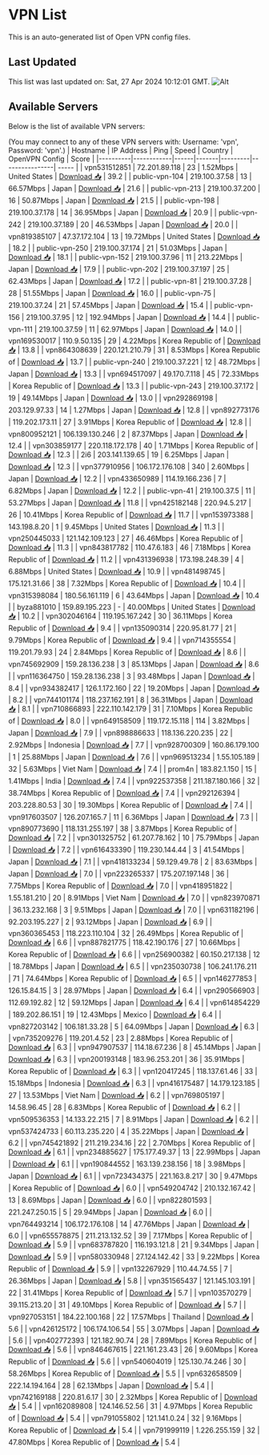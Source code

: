 # VPN List

This is an auto-generated list of Open VPN config files.

## Last Updated

This list was last updated on: Sat, 27 Apr 2024 10:12:01 GMT.
![Alt](https://repobeats.axiom.co/api/embed/186b98318ef1479477931607c1ad7d823f12451f.svg "Repobeats analytics image")

## Available Servers

Below is the list of available VPN servers:

(You may connect to any of these VPN servers with: Username: 'vpn', Password: 'vpn'.)
| Hostname | IP Address | Ping | Speed | Country | OpenVPN Config | Score |
|----------|------------|------|-------|---------|----------------| ----- |
| vpn531512851 | 72.201.89.118 | 23 | 1.52Mbps | United States | [Download 📥](./configs/server_0_US.ovpn) | 39.2 |
| public-vpn-104 | 219.100.37.58 | 13 | 66.57Mbps | Japan | [Download 📥](./configs/server_1_JP.ovpn) | 21.6 |
| public-vpn-213 | 219.100.37.200 | 16 | 50.87Mbps | Japan | [Download 📥](./configs/server_2_JP.ovpn) | 21.5 |
| public-vpn-198 | 219.100.37.178 | 14 | 36.95Mbps | Japan | [Download 📥](./configs/server_3_JP.ovpn) | 20.9 |
| public-vpn-242 | 219.100.37.189 | 20 | 46.53Mbps | Japan | [Download 📥](./configs/server_4_JP.ovpn) | 20.0 |
| vpn819385107 | 47.37.172.104 | 13 | 19.72Mbps | United States | [Download 📥](./configs/server_5_US.ovpn) | 18.2 |
| public-vpn-250 | 219.100.37.174 | 21 | 51.03Mbps | Japan | [Download 📥](./configs/server_6_JP.ovpn) | 18.1 |
| public-vpn-152 | 219.100.37.96 | 11 | 213.22Mbps | Japan | [Download 📥](./configs/server_7_JP.ovpn) | 17.9 |
| public-vpn-202 | 219.100.37.197 | 25 | 62.43Mbps | Japan | [Download 📥](./configs/server_8_JP.ovpn) | 17.2 |
| public-vpn-81 | 219.100.37.28 | 28 | 51.55Mbps | Japan | [Download 📥](./configs/server_9_JP.ovpn) | 16.0 |
| public-vpn-75 | 219.100.37.24 | 21 | 57.45Mbps | Japan | [Download 📥](./configs/server_10_JP.ovpn) | 15.4 |
| public-vpn-156 | 219.100.37.95 | 12 | 192.94Mbps | Japan | [Download 📥](./configs/server_11_JP.ovpn) | 14.4 |
| public-vpn-111 | 219.100.37.59 | 11 | 62.97Mbps | Japan | [Download 📥](./configs/server_12_JP.ovpn) | 14.0 |
| vpn169530017 | 110.9.50.135 | 29 | 4.22Mbps | Korea Republic of | [Download 📥](./configs/server_13_KR.ovpn) | 13.8 |
| vpn864308639 | 220.121.210.79 | 31 | 8.53Mbps | Korea Republic of | [Download 📥](./configs/server_14_KR.ovpn) | 13.7 |
| public-vpn-240 | 219.100.37.221 | 12 | 48.72Mbps | Japan | [Download 📥](./configs/server_15_JP.ovpn) | 13.3 |
| vpn694517097 | 49.170.7.118 | 45 | 72.33Mbps | Korea Republic of | [Download 📥](./configs/server_16_KR.ovpn) | 13.3 |
| public-vpn-243 | 219.100.37.172 | 19 | 49.14Mbps | Japan | [Download 📥](./configs/server_17_JP.ovpn) | 13.0 |
| vpn292869198 | 203.129.97.33 | 14 | 1.27Mbps | Japan | [Download 📥](./configs/server_18_JP.ovpn) | 12.8 |
| vpn892773176 | 119.202.173.11 | 27 | 3.91Mbps | Korea Republic of | [Download 📥](./configs/server_19_KR.ovpn) | 12.8 |
| vpn800952121 | 106.139.130.246 | 2 | 87.37Mbps | Japan | [Download 📥](./configs/server_20_JP.ovpn) | 12.4 |
| vpn303859177 | 220.118.172.178 | 40 | 1.71Mbps | Korea Republic of | [Download 📥](./configs/server_21_KR.ovpn) | 12.3 |
| 2i6 | 203.141.139.65 | 19 | 6.25Mbps | Japan | [Download 📥](./configs/server_22_JP.ovpn) | 12.3 |
| vpn377910956 | 106.172.176.108 | 340 | 2.60Mbps | Japan | [Download 📥](./configs/server_23_JP.ovpn) | 12.2 |
| vpn433650989 | 114.19.166.236 | 7 | 6.82Mbps | Japan | [Download 📥](./configs/server_24_JP.ovpn) | 12.2 |
| public-vpn-41 | 219.100.37.5 | 11 | 53.27Mbps | Japan | [Download 📥](./configs/server_25_JP.ovpn) | 11.8 |
| vpn425182148 | 220.94.5.217 | 26 | 10.41Mbps | Korea Republic of | [Download 📥](./configs/server_26_KR.ovpn) | 11.7 |
| vpn153973388 | 143.198.8.20 | 1 | 9.45Mbps | United States | [Download 📥](./configs/server_27_US.ovpn) | 11.3 |
| vpn250445033 | 121.142.109.123 | 27 | 46.46Mbps | Korea Republic of | [Download 📥](./configs/server_28_KR.ovpn) | 11.3 |
| vpn843817782 | 110.47.6.183 | 46 | 7.18Mbps | Korea Republic of | [Download 📥](./configs/server_29_KR.ovpn) | 11.2 |
| vpn431396938 | 173.198.248.39 | 4 | 6.88Mbps | United States | [Download 📥](./configs/server_30_US.ovpn) | 10.9 |
| vpn481498745 | 175.121.31.66 | 38 | 7.32Mbps | Korea Republic of | [Download 📥](./configs/server_31_KR.ovpn) | 10.4 |
| vpn315398084 | 180.56.161.119 | 6 | 43.64Mbps | Japan | [Download 📥](./configs/server_32_JP.ovpn) | 10.4 |
| byza881010 | 159.89.195.223 | - | 40.00Mbps | United States | [Download 📥](./configs/server_33_US.ovpn) | 10.2 |
| vpn302046164 | 119.195.167.242 | 30 | 36.11Mbps | Korea Republic of | [Download 📥](./configs/server_34_KR.ovpn) | 9.4 |
| vpn135090314 | 220.95.81.77 | 21 | 9.79Mbps | Korea Republic of | [Download 📥](./configs/server_35_KR.ovpn) | 9.4 |
| vpn714355554 | 119.201.79.93 | 24 | 2.84Mbps | Korea Republic of | [Download 📥](./configs/server_36_KR.ovpn) | 8.6 |
| vpn745692909 | 159.28.136.238 | 3 | 85.13Mbps | Japan | [Download 📥](./configs/server_37_JP.ovpn) | 8.6 |
| vpn116364750 | 159.28.136.238 | 3 | 93.48Mbps | Japan | [Download 📥](./configs/server_38_JP.ovpn) | 8.4 |
| vpn934382417 | 126.1.172.160 | 22 | 19.20Mbps | Japan | [Download 📥](./configs/server_39_JP.ovpn) | 8.2 |
| vpn744101174 | 118.237.162.191 | 8 | 36.31Mbps | Japan | [Download 📥](./configs/server_40_JP.ovpn) | 8.1 |
| vpn710866893 | 222.110.142.179 | 31 | 7.10Mbps | Korea Republic of | [Download 📥](./configs/server_41_KR.ovpn) | 8.0 |
| vpn649158509 | 119.172.15.118 | 114 | 3.82Mbps | Japan | [Download 📥](./configs/server_42_JP.ovpn) | 7.9 |
| vpn898886633 | 118.136.220.235 | 22 | 2.92Mbps | Indonesia | [Download 📥](./configs/server_43_ID.ovpn) | 7.7 |
| vpn928700309 | 160.86.179.100 | 1 | 25.88Mbps | Japan | [Download 📥](./configs/server_44_JP.ovpn) | 7.6 |
| vpn969513234 | 1.55.105.189 | 32 | 5.63Mbps | Viet Nam | [Download 📥](./configs/server_45_VN.ovpn) | 7.4 |
| prom4n | 183.82.1.150 | 15 | 1.41Mbps | India | [Download 📥](./configs/server_46_IN.ovpn) | 7.4 |
| vpn922537358 | 211.187.180.166 | 32 | 38.74Mbps | Korea Republic of | [Download 📥](./configs/server_47_KR.ovpn) | 7.4 |
| vpn292126394 | 203.228.80.53 | 30 | 19.30Mbps | Korea Republic of | [Download 📥](./configs/server_48_KR.ovpn) | 7.4 |
| vpn917603507 | 126.207.165.7 | 11 | 6.36Mbps | Japan | [Download 📥](./configs/server_49_JP.ovpn) | 7.3 |
| vpn890773690 | 118.131.255.197 | 38 | 3.87Mbps | Korea Republic of | [Download 📥](./configs/server_50_KR.ovpn) | 7.2 |
| vpn301325752 | 61.207.78.162 | 10 | 75.79Mbps | Japan | [Download 📥](./configs/server_51_JP.ovpn) | 7.2 |
| vpn616433390 | 119.230.144.44 | 3 | 41.54Mbps | Japan | [Download 📥](./configs/server_52_JP.ovpn) | 7.1 |
| vpn418133234 | 59.129.49.78 | 2 | 83.63Mbps | Japan | [Download 📥](./configs/server_53_JP.ovpn) | 7.0 |
| vpn223265337 | 175.207.197.148 | 36 | 7.75Mbps | Korea Republic of | [Download 📥](./configs/server_54_KR.ovpn) | 7.0 |
| vpn418951822 | 1.55.181.210 | 20 | 8.91Mbps | Viet Nam | [Download 📥](./configs/server_55_VN.ovpn) | 7.0 |
| vpn823970871 | 36.13.232.168 | 3 | 9.51Mbps | Japan | [Download 📥](./configs/server_56_JP.ovpn) | 7.0 |
| vpn631182196 | 92.203.195.227 | 2 | 93.12Mbps | Japan | [Download 📥](./configs/server_57_JP.ovpn) | 6.9 |
| vpn360365453 | 118.223.110.104 | 32 | 26.49Mbps | Korea Republic of | [Download 📥](./configs/server_58_KR.ovpn) | 6.6 |
| vpn887821775 | 118.42.190.176 | 27 | 10.66Mbps | Korea Republic of | [Download 📥](./configs/server_59_KR.ovpn) | 6.6 |
| vpn256900382 | 60.150.217.138 | 12 | 18.78Mbps | Japan | [Download 📥](./configs/server_60_JP.ovpn) | 6.5 |
| vpn235030738 | 106.241.176.211 | 71 | 74.64Mbps | Korea Republic of | [Download 📥](./configs/server_61_KR.ovpn) | 6.5 |
| vpn146277853 | 126.15.84.15 | 3 | 28.97Mbps | Japan | [Download 📥](./configs/server_62_JP.ovpn) | 6.4 |
| vpn290566903 | 112.69.192.82 | 12 | 59.12Mbps | Japan | [Download 📥](./configs/server_63_JP.ovpn) | 6.4 |
| vpn614854229 | 189.202.86.151 | 19 | 12.43Mbps | Mexico | [Download 📥](./configs/server_64_MX.ovpn) | 6.4 |
| vpn827203142 | 106.181.33.28 | 5 | 64.09Mbps | Japan | [Download 📥](./configs/server_65_JP.ovpn) | 6.3 |
| vpn735209276 | 119.201.4.52 | 23 | 2.88Mbps | Korea Republic of | [Download 📥](./configs/server_66_KR.ovpn) | 6.3 |
| vpn947907537 | 114.18.67.236 | 8 | 45.14Mbps | Japan | [Download 📥](./configs/server_67_JP.ovpn) | 6.3 |
| vpn200193148 | 183.96.253.201 | 36 | 35.91Mbps | Korea Republic of | [Download 📥](./configs/server_68_KR.ovpn) | 6.3 |
| vpn120417245 | 118.137.61.46 | 33 | 15.18Mbps | Indonesia | [Download 📥](./configs/server_69_ID.ovpn) | 6.3 |
| vpn416175487 | 14.179.123.185 | 27 | 13.53Mbps | Viet Nam | [Download 📥](./configs/server_70_VN.ovpn) | 6.2 |
| vpn769805197 | 14.58.96.45 | 28 | 6.83Mbps | Korea Republic of | [Download 📥](./configs/server_71_KR.ovpn) | 6.2 |
| vpn509536353 | 14.133.22.215 | 7 | 8.91Mbps | Japan | [Download 📥](./configs/server_72_JP.ovpn) | 6.2 |
| vpn537424733 | 60.113.235.220 | 4 | 35.22Mbps | Japan | [Download 📥](./configs/server_73_JP.ovpn) | 6.2 |
| vpn745421892 | 211.219.234.16 | 22 | 2.70Mbps | Korea Republic of | [Download 📥](./configs/server_74_KR.ovpn) | 6.1 |
| vpn234885627 | 175.177.49.37 | 13 | 22.99Mbps | Japan | [Download 📥](./configs/server_75_JP.ovpn) | 6.1 |
| vpn190844552 | 163.139.238.156 | 18 | 3.98Mbps | Japan | [Download 📥](./configs/server_76_JP.ovpn) | 6.1 |
| vpn723434375 | 221.163.8.217 | 30 | 9.47Mbps | Korea Republic of | [Download 📥](./configs/server_77_KR.ovpn) | 6.0 |
| vpn549204742 | 210.132.167.42 | 13 | 8.69Mbps | Japan | [Download 📥](./configs/server_78_JP.ovpn) | 6.0 |
| vpn822801593 | 221.247.250.15 | 5 | 29.94Mbps | Japan | [Download 📥](./configs/server_79_JP.ovpn) | 6.0 |
| vpn764493214 | 106.172.176.108 | 14 | 47.76Mbps | Japan | [Download 📥](./configs/server_80_JP.ovpn) | 6.0 |
| vpn655578875 | 211.213.132.52 | 39 | 7.17Mbps | Korea Republic of | [Download 📥](./configs/server_81_KR.ovpn) | 5.9 |
| vpn683787820 | 116.193.121.8 | 21 | 9.34Mbps | Japan | [Download 📥](./configs/server_82_JP.ovpn) | 5.9 |
| vpn580330948 | 27.124.142.42 | 33 | 9.22Mbps | Korea Republic of | [Download 📥](./configs/server_83_KR.ovpn) | 5.9 |
| vpn132267929 | 110.44.74.55 | 7 | 26.36Mbps | Japan | [Download 📥](./configs/server_84_JP.ovpn) | 5.8 |
| vpn351565437 | 121.145.103.191 | 22 | 31.41Mbps | Korea Republic of | [Download 📥](./configs/server_85_KR.ovpn) | 5.7 |
| vpn103570279 | 39.115.213.20 | 31 | 49.10Mbps | Korea Republic of | [Download 📥](./configs/server_86_KR.ovpn) | 5.7 |
| vpn927053151 | 184.22.100.168 | 22 | 17.57Mbps | Thailand | [Download 📥](./configs/server_87_TH.ovpn) | 5.6 |
| vpn426125172 | 106.174.106.54 | 55 | 3.07Mbps | Japan | [Download 📥](./configs/server_88_JP.ovpn) | 5.6 |
| vpn402772393 | 121.182.90.74 | 28 | 7.89Mbps | Korea Republic of | [Download 📥](./configs/server_89_KR.ovpn) | 5.6 |
| vpn846467615 | 221.161.23.43 | 26 | 9.60Mbps | Korea Republic of | [Download 📥](./configs/server_90_KR.ovpn) | 5.6 |
| vpn540604019 | 125.130.74.246 | 30 | 58.26Mbps | Korea Republic of | [Download 📥](./configs/server_91_KR.ovpn) | 5.5 |
| vpn632658509 | 222.14.194.164 | 28 | 62.13Mbps | Japan | [Download 📥](./configs/server_92_JP.ovpn) | 5.4 |
| vpn742169188 | 220.81.6.17 | 30 | 2.32Mbps | Korea Republic of | [Download 📥](./configs/server_93_KR.ovpn) | 5.4 |
| vpn162089808 | 124.146.52.56 | 31 | 4.97Mbps | Korea Republic of | [Download 📥](./configs/server_94_KR.ovpn) | 5.4 |
| vpn791055802 | 121.141.0.24 | 32 | 9.16Mbps | Korea Republic of | [Download 📥](./configs/server_95_KR.ovpn) | 5.4 |
| vpn791999119 | 1.226.255.159 | 32 | 47.80Mbps | Korea Republic of | [Download 📥](./configs/server_96_KR.ovpn) | 5.4 |

